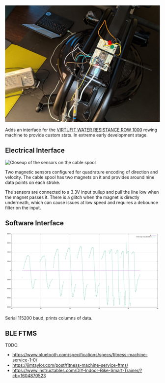 ![ESP8266 on a breadboard on the water rower](images/breadboard.jpg)

Adds an interface for the [VIRTUFIT WATER RESISTANCE ROW 1000](https://virtufit.nl/product/virtufit-foldable-water-resistance-row-1000-roeitrainer/) rowing machine to provide custom stats.  In extreme early development stage.

## Electrical Interface

![Closeup of the sensors on the cable spool](images/sensors.jpg)

Two magnetic sensors configured for quadrature encoding of
direction and velocity.  The cable spool has two magnets on it
and provides around nine data points on each stroke.

The sensors are connected to a 3.3V input pullup and pull the line
low when the magnet passes it.  There is a glitch when the magnet is
directly underneath, which can cause issues at low speed and requires
a debounce filter on the input.

## Software Interface

![Plot of the power from some different strokes](images/power.png)

Serial 115200 baud, prints columns of data.

## BLE FTMS

TODO.

* https://www.bluetooth.com/specifications/specs/fitness-machine-service-1-0/
* https://jjmtaylor.com/post/fitness-machine-service-ftms/
* https://www.instructables.com/DIY-Indoor-Bike-Smart-Trainer/?cb=1604870523

